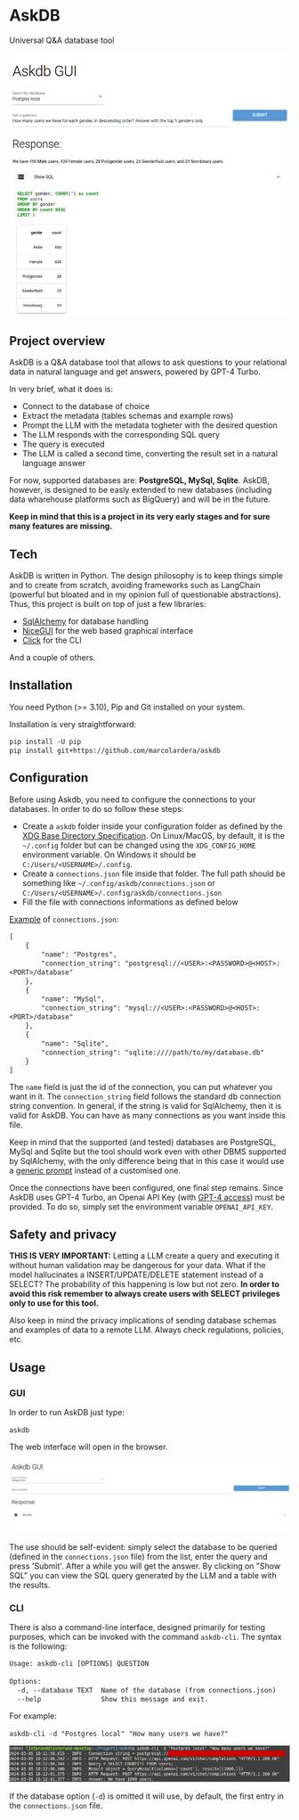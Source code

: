 # AskDB

Universal Q&A database tool

![intro screenshot](screenshots/screenshot-0.png)

## Project overview

AskDB is a Q&A database tool that allows to ask questions to your relational data in natural language and get answers, powered by GPT-4 Turbo.

In very brief, what it does is:

- Connect to the database of choice
- Extract the metadata (tables schemas and example rows)
- Prompt the LLM with the metadata togheter with the desired question
- The LLM responds with the corresponding SQL query
- The query is executed
- The LLM is called a second time, converting the result set in a natural language answer

For now, supported databases are: **PostgreSQL, MySql, Sqlite**. AskDB, however, is designed to be easly extended to new databases (including data wharehouse platforms such as BigQuery) and will be in the future.

**Keep in mind that this is a project in its very early stages and for sure many features are missing.**

## Tech

AskDB is written in Python. The design philosophy is to keep things simple and to create from scratch, avoiding frameworks such as LangChain (powerful but bloated and in my opinion full of questionable abstractions). Thus, this project is built on top of just a few libraries:

- [SqlAlchemy](https://www.sqlalchemy.org/) for database handling
- [NiceGUI](https://nicegui.io/) for the web based graphical interface
- [Click](https://click.palletsprojects.com) for the CLI

And a couple of others.

## Installation

You need Python (>= 3.10), Pip and Git installed on your system.

Installation is very straightforward:

```
pip install -U pip
pip install git+https://github.com/marcolardera/askdb
```

## Configuration

Before using Askdb, you need to configure the connections to your databases. In order to do so follow these steps:

- Create a `askdb` folder inside your configuration folder as defined by the [XDG Base Directory Specification](https://specifications.freedesktop.org/basedir-spec/basedir-spec-latest.html). On Linux/MacOS, by default, it is the `~/.config` folder but can be changed using the `XDG_CONFIG_HOME` environment variable. On Windows it should be `C:/Users/<USERNAME>/.config`.
- Create a `connections.json` file inside that folder. The full path should be something like `~/.config/askdb/connections.json` or `C:/Users/<USERNAME>/.config/askdb/connections.json`
- Fill the file with connections informations as defined below

[Example](connections_template.json) of `connections.json`:

```
[
    {
        "name": "Postgres",
        "connection_string": "postgresql://<USER>:<PASSWORD>@<HOST>:<PORT>/database"
    },
    {
        "name": "MySql",
        "connection_string": "mysql://<USER>:<PASSWORD>@<HOST>:<PORT>/database"
    },
    {
        "name": "Sqlite",
        "connection_string": "sqlite:////path/to/my/database.db"
    }
]
```

The `name` field is just the id of the connection, you can put whatever you want in it. The `connection_string` field follows the standard db connection string convention. In general, if the string is valid for SqlAlchemy, then it is valid for AskDB. You can have as many connections as you want inside this file.

Keep in mind that the supported (and tested) databases are PostgreSQL, MySql and Sqlite but the tool should work even with other DBMS supported by SqlAlchemy, with the only difference being that in this case it would use a [generic prompt](src/prompts/general.txt) instead of a customised one.

Once the connections have been configured, one final step remains. Since AskDB uses GPT-4 Turbo, an Openai API Key (with [GPT-4 access](https://help.openai.com/en/articles/7102672-how-can-i-access-gpt-4)) must be provided. To do so, simply set the environment variable `OPENAI_API_KEY`.

## Safety and privacy

**THIS IS VERY IMPORTANT:** Letting a LLM create a query and executing it without human validation may be dangerous for your data. What if the model hallucinates a INSERT/UPDATE/DELETE statement instead of a SELECT? The probability of this happening is low but not zero. **In order to avoid this risk remember to always create users with SELECT privileges only to use for this tool.**

Also keep in mind the privacy implications of sending database schemas and examples of data to a remote LLM. Always check regulations, policies, etc.

## Usage

### GUI

In order to run AskDB just type:

`askdb`

The web interface will open in the browser.

![gui screenshot](screenshots/screenshot-1.png)

The use should be self-evident: simply select the database to be queried (defined in the `connections.json` file) from the list, enter the query and press 'Submit'. After a while you will get the answer. By clicking on "Show SQL" you can view the SQL query generated by the LLM and a table with the results.

### CLI

There is also a command-line interface, designed primarily for testing purposes, which can be invoked with the command `askdb-cli`. The syntax is the following:

```
Usage: askdb-cli [OPTIONS] QUESTION

Options:
  -d, --database TEXT  Name of the database (from connections.json)
  --help               Show this message and exit.
```

For example:

`askdb-cli -d "Postgres local" "How many users we have?"`

![cli screenshot](screenshots/screenshot-2.png)

If the database option (`-d`) is omitted it will use, by default, the first entry in the `connections.json` file.